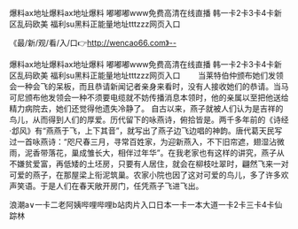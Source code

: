 爆料ax地址爆料ax地址爆料
嘟嘟嘟www免费高清在线直播
韩一卡2卡3卡4卡新区乱码欧美
福利su黑料正能量地址tttzzz网页入口


《最/新/观/看/入/口👉http://wencao66.com》--

爆料ax地址爆料ax地址爆料
嘟嘟嘟www免费高清在线直播
韩一卡2卡3卡4卡新区乱码欧美
福利su黑料正能量地址tttzzz网页入口
　　当莱特伯仲颁布她们发领会一种会飞的呆板，而且恭请新闻记者亲身来看时，没有人接收她们的恭请。当马可尼颁布他发领会一种不须要电缆就不妨传播消息本领时，他的亲属以至把他送给精力病院去，她们还觉得他遗失冷静了。
自古以来，燕子就被人们认为是吉祥的鸟儿，从而得到人们的厚爱。历代留下的咏燕诗，俯拾皆是。两千多年前的《诗经·邶风》有“燕燕于飞，上下其音”，就写出了燕子边飞边唱的神韵。唐代葛天民写过一首咏燕诗：“咫尺春三月，寻常百姓家，为迎新燕入，不下旧帘遮，翅湿沾微雨，泥香带落花，巢成雏长大，相伴过年华”。在我老家也有这样的讲究，燕子从不嫌贫爱富，再低矮的土坯房，只要有人居住，就会在柳枝吐翠时，翩然飞来一对可爱的燕子，在那屋梁上衔泥筑巢。农家小院也因了这对可爱的鸟儿，多了许多欢声笑语。于是人们在春天敞开房门，任凭燕子飞进飞出。





浪潮a∨一卡二老阿姨哔哩哔哩b站肉片入口日本一卡一本大道一卡2卡三卡4卡仙踪林
